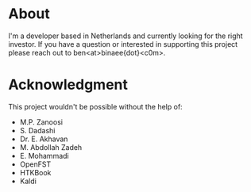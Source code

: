 # About

I'm a developer based in Netherlands and currently looking for the right investor. If you have a question or interested in supporting this project please reach out to ben<at\>binaee{dot}<c0m\>. 

# Acknowledgment

This project wouldn't be possible without the help of:

- M.P. Zanoosi
- S. Dadashi
- Dr. E. Akhavan
- M. Abdollah Zadeh
- E. Mohammadi
- OpenFST
- HTKBook
- Kaldi